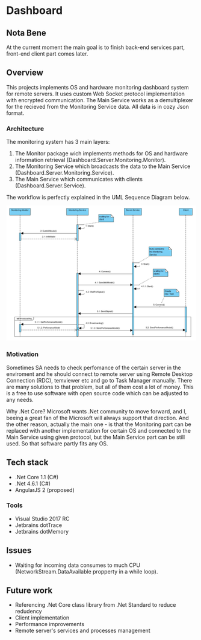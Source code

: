 # Dashboard

## Nota Bene

At the current moment the main goal is to finish back-end services part, front-end client part comes later.

## Overview

This projects implements OS and hardware monitoring dashboard system for remote servers. 
It uses custom Web Socket protocol implementation with encrypted communication. The Main Service works as a demultiplexer for the recieved from the Monitoring Service data. All data is in cozy Json format.

### Architecture

The monitoring system has 3 main layers:

1. The Monitor package wich implements methods for OS and hardware information retrieval (Dashboard.Server.Monitoring.Monitor).
2. The Monitoring Service which broadcasts the data to the Main Service (Dashboard.Server.Monitoring.Service).
3. The Main Service which communicates with clients (Dashboard.Server.Service).

The workflow is perfectly explained in the UML Sequence Diagram below.

![Alt text](/img/seq_di.png)

### Motivation

Sometimes SA needs to check perfomance of the certain server in the enviroment and he should connect to remote server using Remote Desktop Connection (RDC), temviewer etc and go to Task Manager manually. There are many solutions to that problem, but all of them cost a lot of money. This is a free to use software with open source code which can be adjusted to any needs.

Why .Net Core? Microsoft wants .Net community to move forward, and I, beeing a great fan of the Microsoft will always support that direction. And the other reason, actually the main one - is that the Monitoring part can be replaced with another implementation for certain OS and connected to the Main Service using given protocol, but the Main Service part can be still used. So that software partly fits any OS.

## Tech stack

* .Net Core 1.1 (C#)
* .Net 4.6.1 (C#)
* AngularJS 2 (proposed)

### Tools

* Visual Studio 2017 RC
* Jetbrains dotTrace
* Jetbrains dotMemory

## Issues

* Waiting for incoming data consumes to much CPU (NetworkStream.DataAvailable propperty in a while loop).

## Future work

* Referencing .Net Core class library from .Net Standard to reduce redudency
* Client implementation
* Performance improvements
* Remote server's services and processes management
